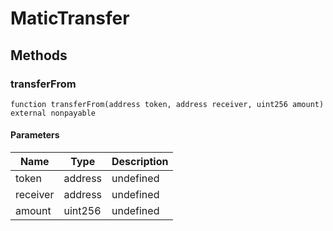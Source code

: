 # MaticTransfer









## Methods

### transferFrom

```solidity
function transferFrom(address token, address receiver, uint256 amount) external nonpayable
```





#### Parameters

| Name | Type | Description |
|---|---|---|
| token | address | undefined |
| receiver | address | undefined |
| amount | uint256 | undefined |




